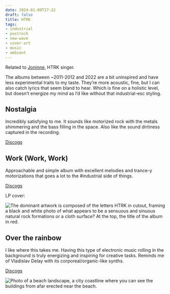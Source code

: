 ```yaml
---
date: 2024-01-09T17:22
draft: false
title: HTRK
tags:
- industrial
- postrock
- new-wave
- cover-art
- music
- ambient
---
```

Related to [Joninne](./jonnine.md), HTRK singer.

The albums between ~2011-2012 and 2022 are a bit uninspired and have less experimental traits to my taste. They’re more acoustic, fine, but I can also catch lyrics that seem bland to hear. Which is fine on a holistic level, but doesn’t energize my mind as I’d like without that industrial-esc styling.

## Nostalgia

Incredibly satisfying to me. It sounds like motorized rock with the metals shimmering and the bass filling in the space. Also like the sound dirtiness captured in the recording.

[Discogs](https://www.discogs.com/master/190793-HTRK-Nostalgia)

## Work (Work, Work)

Approachable and simple album with excellent melodies and trance-y motorizations that goes a lot to the #industrial side of things.

[Discogs](https://www.discogs.com/master/373946-HTRK-Work-Work-Work)

LP cover:

![The dominant artwork is composed of the letters HTRK in cutout, framing a black and white photo of what appears to be a sensuous and sinuous natural rock formations or a cloth surface? At the top, the title of the album in red.](../attachment/vsc-paste/htrk-240110173751.png)

## Over the rainbow

I like where this takes me. Having this type of electronic music rolling in the background is truly energizing and inspiring for creative tasks. Reminds me of Vladislav Delay with its corporeal/organic-like synths.

[Discogs](https://www.discogs.com/master/1621011-HTRK-Over-The-Rainbow)

![Photo of a beach landscape, a city coastline where you can see the buildings from afar erected near the beach.](../attachment/vsc-paste/htrk-240113151954.png)